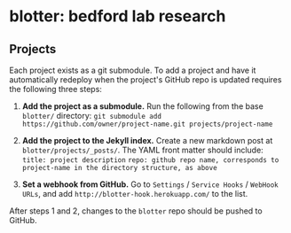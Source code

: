 # blotter: bedford lab research


## Projects

Each project exists as a git submodule.  To add a project and have it automatically redeploy when the project's GitHub repo is updated requires the following three steps:

1. 	**Add the project as a submodule.** Run the following from the base `blotter/` directory:
	`git submodule add https://github.com/owner/project-name.git projects/project-name`

2. 	**Add the project to the Jekyll index.** Create a new markdown post at `blotter/projects/_posts/`.  The YAML front matter should include:
	`title: project description`
	`repo: github repo name, corresponds to project-name in the directory structure, as above`

	
3. 	**Set a webhook from GitHub.** Go to `Settings` / `Service Hooks` / `WebHook URLs`, and add `http://blotter-hook.herokuapp.com/` to the list.

After steps 1 and 2, changes to the `blotter` repo should be pushed to GitHub.